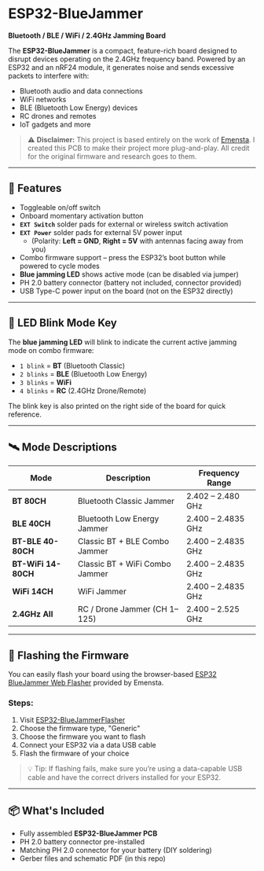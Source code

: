 # ESP32-BlueJammer

**Bluetooth / BLE / WiFi / 2.4GHz Jamming Board**

The **ESP32-BlueJammer** is a compact, feature-rich board designed to disrupt devices operating on the 2.4GHz frequency band. Powered by an ESP32 and an nRF24 module, it generates noise and sends excessive packets to interfere with:

- Bluetooth audio and data connections  
- WiFi networks  
- BLE (Bluetooth Low Energy) devices  
- RC drones and remotes  
- IoT gadgets and more

> ⚠️ **Disclaimer:** This project is based entirely on the work of [Emensta](https://github.com/EmenstaNougat/ESP32-BlueJammer). I created this PCB to make their project more plug-and-play. All credit for the original firmware and research goes to them.

---

## 🔧 Features

- Toggleable on/off switch  
- Onboard momentary activation button  
- **`EXT Switch`** solder pads for external or wireless switch activation  
- **`EXT Power`** solder pads for external 5V power input  
  - (Polarity: **Left = GND**, **Right = 5V** with antennas facing away from you)  
- Combo firmware support – press the ESP32’s boot button while powered to cycle modes  
- **Blue jamming LED** shows active mode (can be disabled via jumper)  
- PH 2.0 battery connector (battery not included, connector provided)  
- USB Type-C power input on the board (not on the ESP32 directly)

---

## 🔄 LED Blink Mode Key

The **blue jamming LED** will blink to indicate the current active jamming mode on combo firmware:

- `1 blink` = **BT** (Bluetooth Classic)  
- `2 blinks` = **BLE** (Bluetooth Low Energy)  
- `3 blinks` = **WiFi**  
- `4 blinks` = **RC** (2.4GHz Drone/Remote)

The blink key is also printed on the right side of the board for quick reference.

---

## 🛰️ Mode Descriptions

| Mode               | Description                         | Frequency Range          |
|--------------------|-------------------------------------|--------------------------|
| **BT 80CH**        | Bluetooth Classic Jammer            | 2.402 – 2.480 GHz        |
| **BLE 40CH**       | Bluetooth Low Energy Jammer         | 2.400 – 2.4835 GHz       |
| **BT-BLE 40-80CH** | Classic BT + BLE Combo Jammer       | 2.400 – 2.4835 GHz       |
| **BT-WiFi 14-80CH**| Classic BT + WiFi Combo Jammer      | 2.400 – 2.4835 GHz       |
| **WiFi 14CH**      | WiFi Jammer                         | 2.400 – 2.4835 GHz       |
| **2.4GHz All**     | RC / Drone Jammer (CH 1–125)        | 2.400 – 2.525 GHz        |

---

## 🔌 Flashing the Firmware

You can easily flash your board using the browser-based [ESP32 BlueJammer Web Flasher](https://esp32-bluejammerflasher.pages.dev/) provided by Emensta.

### Steps:
1. Visit [ESP32-BlueJammerFlasher](https://esp32-bluejammerflasher.pages.dev/)
2. Choose the firmware type, "Generic"
3. Choose the firmware you want to flash
4. Connect your ESP32 via a data USB cable
5. Flash the firmware of your choice

> 💡 Tip: If flashing fails, make sure you’re using a data-capable USB cable and have the correct drivers installed for your ESP32.

---

## 📦 What's Included

- Fully assembled **ESP32-BlueJammer PCB**
- PH 2.0 battery connector pre-installed
- Matching PH 2.0 connector for your battery (DIY soldering)
- Gerber files and schematic PDF (in this repo)

